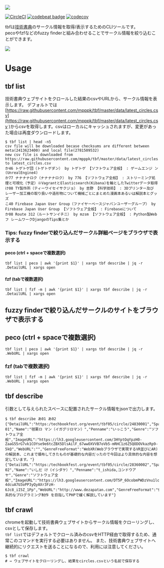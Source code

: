 ![](https://i.gyazo.com/792e6681b4a0ae5ec3414fb3529e3e4f.png)

[![CircleCI](https://circleci.com/gh/mpppk/tbf.svg?style=svg)](https://circleci.com/gh/mpppk/tbf)
[![codebeat badge](https://codebeat.co/badges/2cd1f4de-1e7d-4da3-900d-1bcb013c9448)](https://codebeat.co/projects/github-com-mpppk-tbf-master)
[![codecov](https://codecov.io/gh/mpppk/tbf/branch/master/graph/badge.svg)](https://codecov.io/gh/mpppk/tbf)

tbfは[技術書典](https://techbookfest.org)のサークル情報を取得/表示するためのCLIツールです。  
pecoやfzfなどのfuzzy finderと組み合わせることでサークル情報を絞り込むことができます。

![](https://i.gyazo.com/8bd958b53fdc3e140f5bbe6b354c8194.gif)

# Usage
## tbf list
技術書典ウェブサイトをクロールした結果のcsvやURLから、サークル情報を表示します。 
デフォルトでは[https://raw.githubusercontent.com/mpppk/tbf/master/data/latest_circles.csv](https://raw.githubusercontent.com/mpppk/tbf/master/data/latest_circles.csv
)からcsvを取得します。csvはローカルにキャッシュされますが、変更があった場合は再度ダウンロードします。

```
$ tbf list | head -n5
csv file will be downloaded becase checksums are different between meta(2413623400) and local file(2781509532)
new csv file is downloaded from https://raw.githubusercontent.com/mpppk/tbf/master/data/latest_circles.csv to latest_circles.csv
か46 トゲトゲ団（トゲトゲダン） by トゲトゲ 【ソフトウェア全般】 : ゲームエンジ ン(UnrealEngine4)
か77 ナナナナロク（ナナナナロク） by 776 【ソフトウェア全般】 : ストリーミング処理と可視化（予定）※VagrantとElasticsearch(Kibana)を軸としたTwitterデータ取得
け08 TY製作所（ティーワイセイサクジョ） by 吉野 【科学技術】 : 3Dプリンター及び レーザー加工機の取り扱いや造形物について機械ごとにまとめた漫画本あるいは解説本とグッズ
こ40 Firebase Japan User Group（ファイヤーベースジャパンユーザーグループ） by Firebase Japan User Group 【ソフトウェア全般】 : Firebaseについて
か08 Route 312（ルートサンイチニ） by mzsm 【ソフトウェア全般】 : Python製Webフ レームワークDjangoのTips集とか
```

### Tips: fuzzy finderで絞り込んだサークル詳細ページをブラウザで表示する
#### peco (ctrl + spaceで複数選択)

```
tbf list | peco | awk '{print $1}' | xargs tbf describe | jq -r .DetailURL | xargs open
```

#### fzf (tabで複数選択)

```
tbf list | fzf -m | awk '{print $1}' | xargs tbf describe | jq -r .DetailURL | xargs open
```

## fuzzy finderで絞り込んだサークルのサイトをブラウザで表示する

## peco (ctrl + spaceで複数選択)

```
tbf list | peco | awk '{print $1}' | xargs tbf describe | jq -r .WebURL | xargs open
```

### fzf (tabで複数選択)

```
tbf list | fzf -m | awk '{print $1}' | xargs tbf describe | jq -r .WebURL | xargs open
```

## tbf describe
引数として与えられたスペースに配置されたサークル情報をjsonで出力します。

```
$ tbf describe あ01 あ02
{"DetailURL":"https:/techbookfest.org/event/tbf05/circle/24830001","Space":"あ01","Name":"毬栗ロ マン（イガグリロマン）","Penname":"いっこう","Genre":"ソフトウェア全般","ImageURL":"https://lh3.googleusercontent.com/3HYptOqYpzH0-ZaaG55rG7vk1COYse9e6tcZBX5DlsAilF_67wwOXVVB7oVb5-mRHC1z6Z5QODOVkazRp9-5kQ","WebURL":"","GenreFreeFormat":"WebXR(Webブラウザで実現するVR並びにAR)の解説本、これまで頒布してきたものが基礎的な内容だったので今回はより具体的な内容を想定しています。"}
{"DetailURL":"https:/techbookfest.org/event/tbf05/circle/28360002","Space":"あ02","Name":"いしだ け（イシダケ）","Penname":"t_ishida,コンドウアヤ","Genre":"ソフトウェア全般","ImageURL":"https://lh3.googleusercontent.com/DT5P_6OcobmPWDzVnu1loCAt_DDrcmQ8P2Y5hE3RWoRb6Fx-4dcuA7U3oPP3yQyAXr3FzH-6Jc8_iI5Z_1Pp","WebURL":"http://www.dezapatan.com","GenreFreeFormat":"体系的なプログラミング制作 を目指してPHPで緩く解説しています"}

```


## tbf crawl
 chromeを起動して技術書典ウェブサイトからサークル情報をクローリングし、csvとして保存します。  
`tbf list`ではデフォルトでクロール済みのcsvをHTTP経由で取得するため、通常このコマンドを実行する必要はありません。
また、技術書典ウェブサイトへ継続的にリクエストを送ることになるので、利用には注意してください。

```
$ tbf crawl
# → ウェブサイトをクローリングし、結果をcircles.csvという名前で保存する
```


